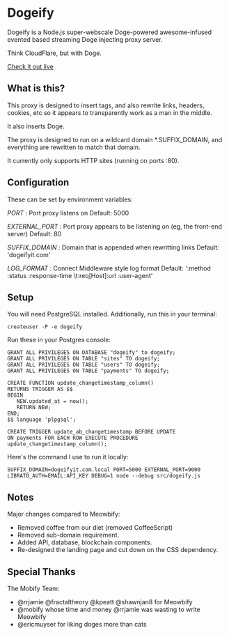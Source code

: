 Dogeify
==============

Dogeify is a Node.js super-webscale Doge-powered awesome-infused evented based streaming Doge injecting proxy server.

Think CloudFlare, but with Doge.

[Check it out live](http://www.dogeifyit.com/)


What is this?
--------------

This proxy is designed to insert tags, and also rewrite links, headers, cookies, etc
so it appears to transparently work as a man in the middle.

It also inserts Doge.

The proxy is designed to run on a wildcard domain *.SUFFIX_DOMAIN, and everything
are rewritten to match that domain.

It currently only supports HTTP sites (running on ports :80).


Configuration
--------------

These can be set by environment variables:

*PORT*
: Port proxy listens on
Default: 5000

*EXTERNAL_PORT*
: Port proxy appears to be listening on (eg, the front-end server)
Default: 80

*SUFFIX_DOMAIN*
: Domain that is appended when rewritting links
Default: 'dogeifyit.com'

*LOG_FORMAT*
: Connect Middleware style log format
Default: ':method :status :response-time \t:req[Host]:url :user-agent'

Setup
--------------

You will need PostgreSQL installed. Additionally, run this in your terminal:

    createuser -P -e dogeify

Run these in your Postgres console:

    GRANT ALL PRIVILEGES ON DATABASE "dogeify" to dogeify;
    GRANT ALL PRIVILEGES ON TABLE "sites" TO dogeify;
    GRANT ALL PRIVILEGES ON TABLE "users" TO dogeify;
    GRANT ALL PRIVILEGES ON TABLE "payments" TO dogeify;

    CREATE FUNCTION update_changetimestamp_column()
    RETURNS TRIGGER AS $$
    BEGIN
       NEW.updated_at = now(); 
       RETURN NEW;
    END;
    $$ language 'plpgsql';

    CREATE TRIGGER update_ab_changetimestamp BEFORE UPDATE
    ON payments FOR EACH ROW EXECUTE PROCEDURE 
    update_changetimestamp_column();

Here's the command I use to run it locally:

    SUFFIX_DOMAIN=dogeifyit.com.local PORT=5000 EXTERNAL_PORT=9000 LIBRATO_AUTH=EMAIL:API_KEY DEBUG=1 node --debug src/dogeify.js

Notes
--------------
Major changes compared to Meowbify:
* Removed coffee from our diet (removed CoffeeScript)
* Removed sub-domain requirement.
* Added API, database, blockchain components.
* Re-designed the landing page and cut down on the CSS dependency.

Special Thanks
--------------

The Mobify Team:

 - @rrjamie @fractaltheory @kpeatt @shawnjan8 for Meowbify
 - @mobify whose time and money @rrjamie was wasting to write Meowbify
 - @ericmuyser for liking doges more than cats

